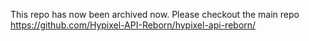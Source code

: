 This repo has now been archived now. Please checkout the main repo https://github.com/Hypixel-API-Reborn/hypixel-api-reborn/
